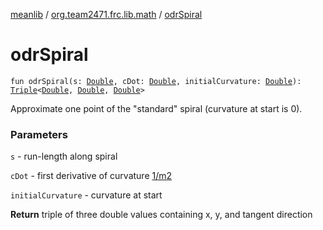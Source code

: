 [meanlib](../index.md) / [org.team2471.frc.lib.math](index.md) / [odrSpiral](./odr-spiral.md)

# odrSpiral

`fun odrSpiral(s: `[`Double`](https://kotlinlang.org/api/latest/jvm/stdlib/kotlin/-double/index.html)`, cDot: `[`Double`](https://kotlinlang.org/api/latest/jvm/stdlib/kotlin/-double/index.html)`, initialCurvature: `[`Double`](https://kotlinlang.org/api/latest/jvm/stdlib/kotlin/-double/index.html)`): `[`Triple`](https://kotlinlang.org/api/latest/jvm/stdlib/kotlin/-triple/index.html)`<`[`Double`](https://kotlinlang.org/api/latest/jvm/stdlib/kotlin/-double/index.html)`, `[`Double`](https://kotlinlang.org/api/latest/jvm/stdlib/kotlin/-double/index.html)`, `[`Double`](https://kotlinlang.org/api/latest/jvm/stdlib/kotlin/-double/index.html)`>`

Approximate one point of the "standard" spiral (curvature at start is 0).

### Parameters

`s` - run-length along spiral

`cDot` - first derivative of curvature [1/m2](1/m2)

`initialCurvature` - curvature at start

**Return**
triple of three double values containing x, y, and tangent direction

